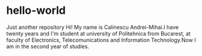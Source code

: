 # hello-world
Just another repository
Hi!
My name is Calinescu Andrei-Mihai.I have twenty years and I'm student at university of Politehnica from Bucarest, at faculty of Electronics, Telecomunications and Information Technology.Now I am in the second year of studies.
